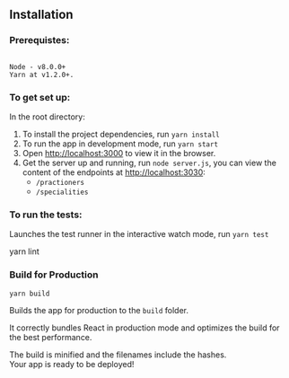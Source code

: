 
## Installation

### Prerequistes:

```

Node - v8.0.0+
Yarn at v1.2.0+.

```
### To get set up:

In the root directory:

1. To install the project dependencies, run `yarn install`
2. To run the app in development mode, run `yarn start`
3. Open [http://localhost:3000](http://localhost:3000) to view it in the browser.
4. Get the server up and running, run `node server.js`, you can view the content of the endpoints at [http://localhost:3030](http://localhost:3030):
    - `/practioners`
    - `/specialities`


### To run the tests:

Launches the test runner in the interactive watch mode, run `yarn test`

yarn lint



### Build for Production
`yarn build`

Builds the app for production to the `build` folder.

It correctly bundles React in production mode and optimizes the build for the best performance.

The build is minified and the filenames include the hashes.\
Your app is ready to be deployed!


